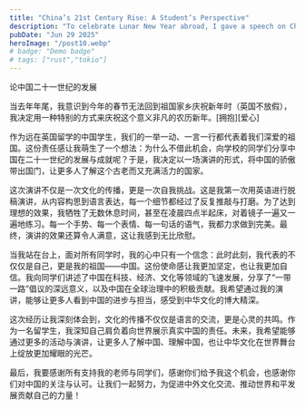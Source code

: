 ```yaml
---
title: "China’s 21st Century Rise: A Student’s Perspective"
description: "To celebrate Lunar New Year abroad, I gave a speech on China’s rapid 21st-century development. From technology to global influence, I shared my pride in my homeland, hoping to foster understanding and cultural exchange."
pubDate: "Jun 29 2025"
heroImage: "/post10.webp"
# badge: "Demo badge"
# tags: ["rust","tokio"]
---
```


论中国二十一世纪的发展 

当去年年尾，我意识到今年的春节无法回到祖国家乡庆祝新年时（英国不放假），我决定用一种特别的方式来庆祝这个意义非凡的农历新年。[拥抱][爱心]  

作为远在英国留学的中国学生，我们的一举一动、一言一行都代表着我们深爱的祖国。这份责任感让我萌生了一个想法：为什么不借此机会，向学校的同学们分享中国在二十一世纪的发展与成就呢？于是，我决定以一场演讲的形式，将中国的骄傲带出国门，让更多人了解这个古老而又充满活力的国家。

这次演讲不仅是一次文化的传播，更是一次自我挑战。这是我第一次用英语进行脱稿演讲，从内容构思到语言表达，每一个细节都经过了反复推敲与打磨。为了达到理想的效果，我牺牲了无数休息时间，甚至在凌晨四点半起床，对着镜子一遍又一遍地练习。每一个手势、每一个表情、每一句话的语气，我都力求做到完美。最终，演讲的效果还算令人满意，这让我感到无比欣慰。

当我站在台上，面对所有同学时，我的心中只有一个信念：此时此刻，我代表的不仅仅是自己，更是我的祖国——中国。这份使命感让我更加坚定，也让我更加自信。我向同学们讲述了中国在科技、经济、文化等领域的飞速发展，分享了“一带一路”倡议的深远意义，以及中国在全球治理中的积极贡献。我希望通过我的演讲，能够让更多人看到中国的进步与担当，感受到中华文化的博大精深。

这次经历让我深刻体会到，文化的传播不仅仅是语言的交流，更是心灵的共鸣。作为一名留学生，我深知自己肩负着向世界展示真实中国的责任。未来，我希望能够通过更多的活动与演讲，让更多人了解中国、理解中国，也让中华文化在世界舞台上绽放更加耀眼的光芒。

最后，我要感谢所有支持我的老师与同学们，感谢你们给予我这个机会，也感谢你们对中国的关注与认可。让我们一起努力，为促进中外文化交流、推动世界和平发展贡献自己的力量！